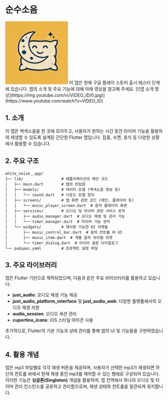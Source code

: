 # 순수소음
<img src="asset/images/app_icon.png" alt="앱 아이콘" width="200" />
이 앱은 현재 구글 플레이 스토어 출시 테스터 단계에 있습니다. 앱의 소개 및 주요 기능에 대해 아래 영상을 참고해 주세요.
[![앱 소개 영상](https://img.youtube.com/vi/VIDEO_ID/0.jpg)](https://www.youtube.com/watch?v=VIDEO_ID)

## 1. 소개

이 앱은 백색소음을 한 곳에 모아두고, 사용자가 원하는 시간 동안 타이머 기능을 활용하여 재생할 수 있도록 설계된 간단한 Flutter 앱입니다. 집중, 수면, 휴식 등 다양한 상황에서 활용할 수 있습니다.

## 2. 주요 구조
```
white_noise__app/
├── lib/                 # 애플리케이션의 메인 코드
│   ├── main.dart        # 앱의 진입점
│   ├── models/          # 데이터 모델 (백색소음 정보 등)
│   │   └── sound.dart   # 사운드 모델 정의
│   ├── screens/         # 앱 화면 관련 코드 (메인, 플레이어 등)
│   │   └── music_player_screen.dart  # 음악 플레이어 화면
│   ├── services/        # 오디오 및 타이머 관련 서비스 로직
│   │   ├── audio_manager.dart  # 오디오 재생 및 관리 기능
│   │   └── timer_manager.dart  # 타이머 기능 관리
│   └── widgets/         # 재사용 가능한 UI 위젯들
│       ├── music_control_bar.dart  # 음악 컨트롤 바 UI
│       ├── music_item.dart  # 개별 음악 아이템 위젯
│       └── timer_dialog.dart  # 타이머 설정 다이얼로그
└── pubspec.yaml         # 프로젝트 설정 파일

```

## 3. 주요 라이브러리
앱은 Flutter 기반으로 제작되었으며, 다음과 같은 주요 라이브러리를 활용하고 있습니다:

- **just_audio**: 오디오 재생 기능 제공
- **just_audio_platform_interface** 및 **just_audio_web**: 다양한 플랫폼에서의 오디오 재생 지원
- **audio_session**: 오디오 세션 관리
- **cupertino_icons**: iOS 스타일 아이콘 사용

추가적으로, Flutter의 기본 기능과 상태 관리를 통해 앱의 UI 및 기능들을 구현하였습니다.

## 4. 활용 개념
앱은 mp3 파일별로 각각 재생 버튼을 제공하며, 사용자가 선택한 mp3가 재생되면 하단의 컨트롤 바에서 현재 재생 중인 mp3를 제어할 수 있는 형태로 구성되어 있습니다.  
이러한 기능은 **싱글톤(Singleton)** 개념을 활용하여, 앱 전역에서 하나의 오디오 및 타이머 관리 인스턴스를 공유하고 관리함으로써, 재생 상태와 컨트롤을 일관되게 유지합니다.
